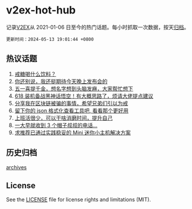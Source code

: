 # v2ex-hot-hub

 记录[V2EX](https://www.v2ex.com/)从 2021-01-06 日至今的热门话题。每小时抓取一次数据，按天[归档](archives)。

`更新时间：2024-05-13 19:01:44 +0800`

## 热议话题

1. [戒糖喝什么饮料？](https://www.v2ex.com/t/1040164)
1. [你还别说，我还挺期待今天晚上发布会的](https://www.v2ex.com/t/1040122)
1. [五一喜提千金，想名字想到头脑发麻，大家帮忙想下](https://www.v2ex.com/t/1040335)
1. [618 装机备战黑神话悟空！有大概思路了，烦请大佬提点建议](https://www.v2ex.com/t/1040142)
1. [分享我在区块链被骗的事情，希望兄弟们引以为戒](https://www.v2ex.com/t/1040140)
1. [留下你的 json 格式化查看工具吧, 看看那个更好用](https://www.v2ex.com/t/1040158)
1. [上班活很少，可以干啥消磨时间，提升自己](https://www.v2ex.com/t/1040206)
1. [一大早就收到 3 个帽子叔叔的电话...](https://www.v2ex.com/t/1040235)
1. [求推荐已通过实践稳妥的 Mini 迷你小主机解决方案](https://www.v2ex.com/t/1040291)

## 历史归档

[archives](archives)

## License

See the [LICENSE](LICENSE) file for license rights and limitations (MIT).
